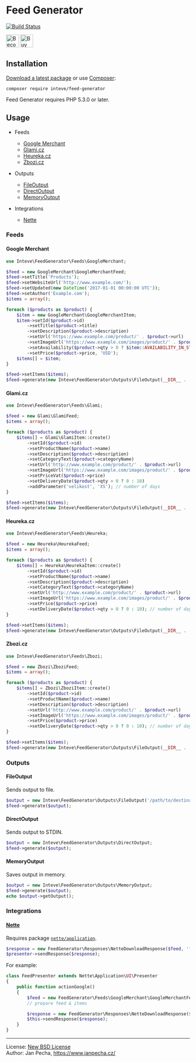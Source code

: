
# Feed Generator

[![Build Status](https://travis-ci.org/inteve/feed-generator.svg?branch=master)](https://travis-ci.org/inteve/feed-generator)

<a href="https://www.patreon.com/bePatron?u=9680759"><img src="https://c5.patreon.com/external/logo/become_a_patron_button.png" alt="Become a Patron!" height="35"></a>
<a href="https://www.paypal.me/janpecha/1eur"><img src="https://buymecoffee.intm.org/img/button-paypal-white.png" alt="Buy me a coffee" height="35"></a>


## Installation

[Download a latest package](https://github.com/inteve/feed-generator/releases) or use [Composer](http://getcomposer.org/):

```
composer require inteve/feed-generator
```

Feed Generator requires PHP 5.3.0 or later.


## Usage

* Feeds
	* [Google Merchant](#google-merchant)
	* [Glami.cz](#glamicz)
	* [Heureka.cz](#heurekacz)
	* [Zbozi.cz](#zbozicz)

* Outputs
	* [FileOutput](#fileoutput)
	* [DirectOutput](#directoutput)
	* [MemoryOutput](#memoryoutput)

* Integrations
	* [Nette](#nette)


### Feeds

#### Google Merchant

``` php
use Inteve\FeedGenerator\Feeds\GoogleMerchant;

$feed = new GoogleMerchant\GoogleMerchantFeed;
$feed->setTitle('Products');
$feed->setWebsiteUrl('http://www.example.com/');
$feed->setUpdated(new DateTime('2017-01-01 00:00:00 UTC'));
$feed->setAuthor('Example.com');
$items = array();

foreach ($products as $product) {
	$item = new GoogleMerchant\GoogleMerchantItem;
	$item->setId($product->id)
		->setTitle($product->title)
		->setDescription($product->description)
		->setUrl('https://www.example.com/product/' . $product->url)
		->setImageUrl('https://www.example.com/images/product/' . $product->id)
		->setAvailability($product->qty > 0 ? $item::AVAILABILITY_IN_STOCK : $item::AVAILABILITY_OUT_OF_STOCK)
		->setPrice($product->price, 'USD');
	$items[] = $item;
}

$feed->setItems($items);
$feed->generate(new Inteve\FeedGenerator\Outputs\FileOutput(__DIR__ . '/feeds/google.xml'));
```


#### Glami.cz

``` php
use Inteve\FeedGenerator\Feeds\Glami;

$feed = new Glami\GlamiFeed;
$items = array();

foreach ($products as $product) {
	$items[] = Glami\GlamiItem::create()
		->setId($product->id)
		->setProductName($product->name)
		->setDescription($product->description)
		->setCategoryText($product->categoryName)
		->setUrl('http://www.example.com/product/' . $product->url)
		->setImageUrl('https://www.example.com/images/product/' . $product->id)
		->setPriceVat($product->price)
		->setDeliveryDate($product->qty > 0 ? 0 : 10)
		->addParameter('velikost', 'XS'); // number of days
}

$feed->setItems($items);
$feed->generate(new Inteve\FeedGenerator\Outputs\FileOutput(__DIR__ . '/feeds/glami.xml'));
```


#### Heureka.cz

``` php
use Inteve\FeedGenerator\Feeds\Heureka;

$feed = new Heureka\HeurekaFeed;
$items = array();

foreach ($products as $product) {
	$items[] = Heureka\HeurekaItem::create()
		->setId($product->id)
		->setProductName($product->name)
		->setDescription($product->description)
		->setCategoryText($product->categoryName)
		->setUrl('http://www.example.com/product/' . $product->url)
		->setImageUrl('https://www.example.com/images/product/' . $product->id)
		->setPrice($product->price)
		->setDeliveryDate($product->qty > 0 ? 0 : 10); // number of days or DateTime
}

$feed->setItems($items);
$feed->generate(new Inteve\FeedGenerator\Outputs\FileOutput(__DIR__ . '/feeds/heureka.xml'));
```


#### Zbozi.cz

``` php
use Inteve\FeedGenerator\Feeds\Zbozi;

$feed = new Zbozi\ZboziFeed;
$items = array();

foreach ($products as $product) {
	$items[] = Zbozi\ZboziItem::create()
		->setId($product->id)
		->setProductName($product->name)
		->setDescription($product->description)
		->setUrl('http://www.example.com/product/' . $product->url)
		->setImageUrl('https://www.example.com/images/product/' . $product->id)
		->setPrice($product->price)
		->setDeliveryDate($product->qty > 0 ? 0 : 10); // number of days or DateTime
}

$feed->setItems($items);
$feed->generate(new Inteve\FeedGenerator\Outputs\FileOutput(__DIR__ . '/feeds/zbozi.xml'));
```


### Outputs

#### FileOutput

Sends output to file.

``` php
$output = new Inteve\FeedGenerator\Outputs\FileOutput('/path/to/destination/feed.xml');
$feed->generate($output);
```


#### DirectOutput

Sends output to STDIN.

``` php
$output = new Inteve\FeedGenerator\Outputs\DirectOutput;
$feed->generate($output);
```


#### MemoryOutput

Saves output in memory.

``` php
$output = new Inteve\FeedGenerator\Outputs\MemoryOutput;
$feed->generate($output);
echo $output->getOutput();
```


### Integrations

#### [Nette](https://nette.org/)

Requires package [`nette/application`](https://packagist.org/packages/nette/application).

``` php
$response = new FeedGenerator\Responses\NetteDownloadResponse($feed, 'filename');
$presenter->sendResponse($response);
```

For example:

``` php
class FeedPresenter extends Nette\Application\UI\Presenter
{
	public function actionGoogle()
	{
		$feed = new FeedGenerator\Feeds\GoogleMerchant\GoogleMerchantFeed;
		// prepare feed & items

		$response = new FeedGenerator\Responses\NetteDownloadResponse($feed, 'google.xml');
		$this->sendResponse($response);
	}
}
```

------------------------------

License: [New BSD License](license.md)
<br>Author: Jan Pecha, https://www.janpecha.cz/
